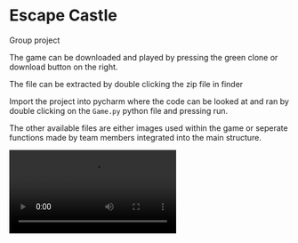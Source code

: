 # Escape Castle
Group project

The game can be downloaded and played by pressing the green clone or download button on the right. 

The file can be extracted by double clicking the zip file in finder 

Import the project into pycharm where the code can be looked at and ran by double clicking on the `Game.py` python file and pressing run.

The other available files are either images used within the game or seperate functions made by team members integrated into the main structure.

![Game Video](https://github.com/lbuholzer/escapecastle/blob/master/doc/EscapeCastle.mov)
